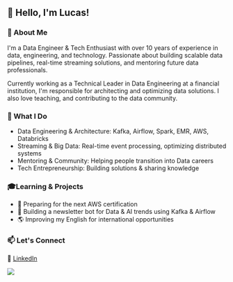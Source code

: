 ## 👋 Hello, I'm Lucas! 

### 🚀 About Me

I'm a Data Engineer & Tech Enthusiast with over 10 years of experience in data, engineering, and technology. Passionate about building scalable data pipelines, real-time streaming solutions, and mentoring future data professionals.

Currently working as a Technical Leader in Data Engineering at a financial institution, I'm responsible for architecting and optimizing data solutions. I also love teaching, and contributing to the data community.

### 🎯 What I Do

- Data Engineering & Architecture: Kafka, Airflow, Spark, EMR, AWS, Databricks
- Streaming & Big Data: Real-time event processing, optimizing distributed systems
- Mentoring & Community: Helping people transition into Data careers
- Tech Entrepreneurship: Building solutions & sharing knowledge

### 🎓Learning & Projects

- 📖 Preparing for the next AWS certification
- 🔧 Building a newsletter bot for Data & AI trends using Kafka & Airflow
- 🌎 Improving my English for international opportunities

### 📫 Let's Connect

💼  [LinkedIn](https://www.linkedin.com/in/lbonilhahenrique/)

<picture>
  <source
    srcset="https://github-readme-stats.vercel.app/api?username=lubohen&show_icons=true&theme=dark"
    media="(prefers-color-scheme: dark)"
  />
  <source
    srcset="https://github-readme-stats.vercel.app/api?username=lubohen&show_icons=true"
    media="(prefers-color-scheme: light), (prefers-color-scheme: no-preference)"
  />
  <img src="https://github-readme-stats.vercel.app/api?username=lubohen&show_icons=true" />
</picture>

